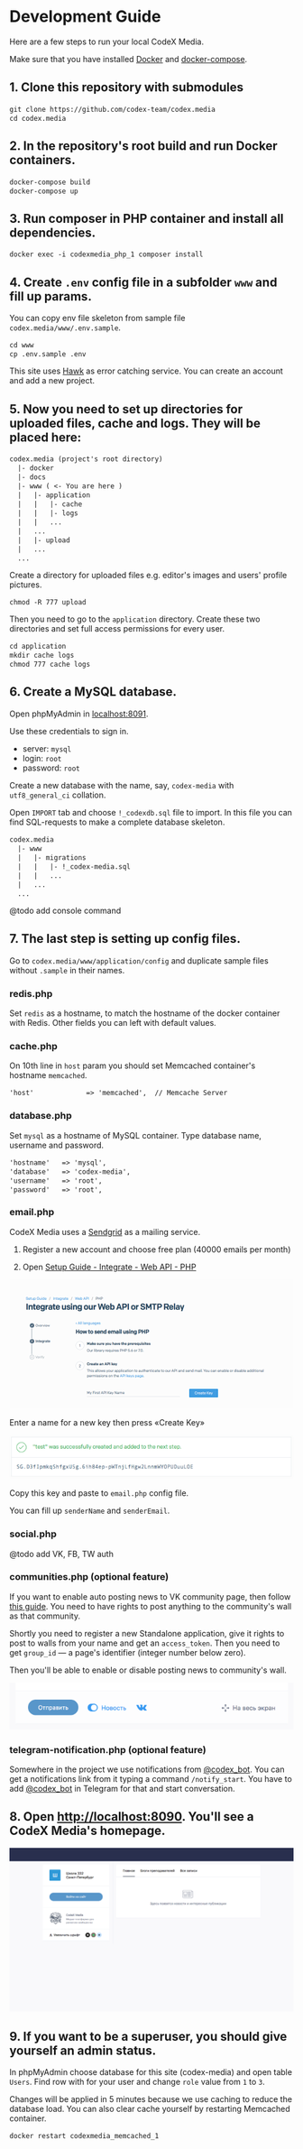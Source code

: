 # Development Guide

Here are a few steps to run your local CodeX Media.

Make sure that you have installed [Docker](https://docs.docker.com/install/) and [docker-compose](https://docs.docker.com/compose/).

## 1. Clone this repository with submodules

```shell
git clone https://github.com/codex-team/codex.media
cd codex.media
```

## 2. In the repository's root build and run Docker containers.

```shell
docker-compose build
docker-compose up
```

## 3. Run composer in PHP container and install all dependencies.

```shell
docker exec -i codexmedia_php_1 composer install
```

## 4. Create `.env` config file in a subfolder `www` and fill up params.

You can copy env file skeleton from sample file `codex.media/www/.env.sample`.

```shell
cd www
cp .env.sample .env
```

This site uses [Hawk](https://hawk.so) as error catching service. You can create an account and add a new project.

## 5. Now you need to set up directories for uploaded files, cache and logs. They will be placed here:

```
codex.media (project's root directory)
  |- docker
  |- docs
  |- www ( <- You are here )
  |   |- application
  |   |   |- cache
  |   |   |- logs
  |   |   ...
  |   ...
  |   |- upload
  |   ...
  ...
```

Create a directory for uploaded files e.g. editor's images and users' profile pictures.

```shell
chmod -R 777 upload
```

Then you need to go to the `application` directory. Create these two directories and set full access permissions for every user.

```shell
cd application
mkdir cache logs
chmod 777 cache logs
```

## 6. Create a MySQL database.

Open phpMyAdmin in [localhost:8091](http://localhost:8091).

Use these credentials to sign in.

- server: `mysql`
- login: `root`
- password: `root`

Create a new database with the name, say, `codex-media` with `utf8_general_ci` collation.

Open `IMPORT` tab and choose `!_codexdb.sql` file to import. In this file you can find SQL-requests to make a complete database skeleton.

```
codex.media
  |- www
  |   |- migrations
  |   |   |- !_codex-media.sql
  |   |   ...
  |   ...
  ...
```

@todo add console command

## 7. The last step is setting up config files.

Go to `codex.media/www/application/config` and duplicate sample files without `.sample` in their names.

### redis.php

Set `redis` as a hostname, to match the hostname of the docker container with Redis.
Other fields you can left with default values.

### cache.php

On 10th line in `host` param you should set Memcached container's hostname `memcached`.

```
'host'             => 'memcached',  // Memcache Server
```

### database.php

Set `mysql` as a hostname of MySQL container. Type database name, username and password.

```
'hostname'   => 'mysql',
'database'   => 'codex-media',
'username'   => 'root',
'password'   => 'root',
```

### email.php

CodeX Media uses a [Sendgrid](https://sendgrid.com) as a mailing service.

1. Register a new account and choose free plan (40000 emails per month)

2. Open [Setup Guide - Integrate - Web API - PHP](https://app.sendgrid.com/guide/integrate/langs/php)

![](assets/create-a-new-key-for-sendgrid.png)

Enter a name for a new key then press «Create Key»

![](assets/sendgrid-test-key.png)

Copy this key and paste to `email.php` config file.

You can fill up `senderName` and `senderEmail`.

### social.php

@todo add VK, FB, TW auth

### communities.php (optional feature)

If you want to enable auto posting news to VK community page, then follow [this guide](https://github.com/codex-team/codex.edu/issues/119#issuecomment-296349880). You need to have rights to post anything to the community's wall as that community.

Shortly you need to register a new Standalone application, give it rights to post to walls from your name and get an `access_token`. Then you need to get `group_id` — a page's identifier (integer number below zero).

Then you'll be able to enable or disable posting news to community's wall.

![](assets/editor-with-vk-post-button.png)

### telegram-notification.php (optional feature)

Somewhere in the project we use notifications from [@codex_bot](https://ifmo.su/bot). You can get a notifications link from it typing a command `/notify_start`. You have to add [@codex_bot](https://t.me/codex_bot) in Telegram for that and start conversation.

## 8. Open [http://localhost:8090](http://localhost:8090). You'll see a CodeX Media's homepage.

 ![](assets/main-page.png)

## 9. If you want to be a superuser, you should give yourself an admin status.

In phpMyAdmin choose database for this site (codex-media) and open table `Users`. Find row with for your user and change `role` value from `1` to `3`.

Changes will be applied in 5 minutes because we use caching to reduce the database load. You can also clear cache yourself by restarting Memcached container.

```
docker restart codexmedia_memcached_1
```
